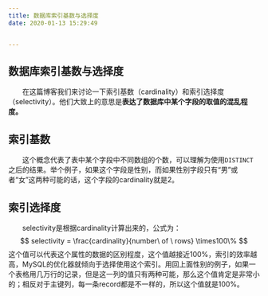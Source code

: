 ```yaml
---
title: 数据库索引基数与选择度
date: 2020-01-13 15:29:49


---
```


## 数据库索引基数与选择度

&emsp;&emsp;在这篇博客我们来讨论一下索引基数（cardinality）和索引选择度（selectivity）。他们大致上的意思是**表达了数据库中某个字段的取值的混乱程度。**
<!-- more -->

## 索引基数

&emsp;&emsp;这个概念代表了表中某个字段中不同数组的个数，可以理解为使用`DISTINCT`之后的结果。举个例子，如果这个字段是性别，而如果性别字段只有“男”或者“女”这两种可能的话，这个字段的cardinality就是2。

## 索引选择度

&emsp;&emsp;selectivity是根据cardinality计算出来的，公式为：
$$
selectivity = \frac{cardinality}{number\ of \ rows} \times100\%
$$
这个值可以代表这个属性的数据的区别程度，这个值越接近100%，索引的效率越高，MySQL的优化器就倾向于选择使用这个索引。用回上面性别的例子，如果一个表格用几万行的记录，但是这一列的值只有两种可能，那么这个值肯定是非常小的；相反对于主键列，每一条record都是不一样的，所以这个值就是100%。
